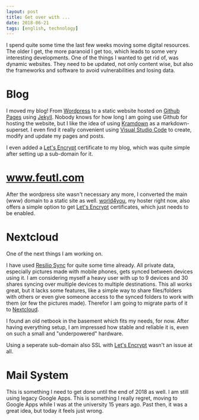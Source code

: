 ```yaml
---
layout: post
title: Get over with ...
date: 2018-06-21
tags: [english, technology]
---
```


I spend quite some time the last few weeks moving some digital resources. The older I get, the more paranoid I get too, which leads to some very interesting developments. One of the things I wanted to get rid of, was dynamic websites. They need to be updated, not only content wise, but also the frameworks and software to avoid vulnerabilities and losing data.

# Blog
I moved my blog! From [Wordpress](https://www.wordpress.org) to a static website hosted on [Github Pages](thhps://www.github.io) using [Jekyll](https://jekyllrb.com/).
Nobody knows for how long I am going use Github for hosting the website, but I like the idea of using [Kramdown](https://kramdown.gettalong.org/) as a markdown-superset. I even find it really convenient using [Visual Studio Code](https://code.visualstudio.com/) to create, modify and update my pages and posts.

I even added a [Let's Encrypt](https://letsencrypt.org/) certificate to my blog, which was quite simple after setting up a sub-domain for it.

# www.feutl.com
After the wordpress site wasn't necessary any more, I converted the main (www) domain to a static site as well. [world4you](https://www.world4you.com/en/index.html), my hoster right now, also offers a simple option to get [Let's Encrypt](https://letsencrypt.org/) certificates, which just needs to be enabled.

# Nextcloud
One of the next things I am working on.

I have used [Resilio Sync](https://www.resilio.com/individuals/) for quite some time already. All private data, especially pictures made with mobile phones, gets synced between devices using it. I am considering myself a heavy user with up to 9 devices and 30 shares syncing over multiple devices to multiple destinations. This all works great, but it lacks some features, like a simple way to share files/folders with others or even give someone access to the synced folders to work with them (or few the pictures made). Therefor I am going to migrate parts of it to [Nextcloud](https://www.nextcloud.com.).

I found an old netbook in the basement which fits my needs, for now. After having everything setup, I am impressed how stable and reliable it is, even on such a small and "underpowered" hardware.

Using a seperate sub-domain also SSL with [Let's Encrypt](https://letsencrypt.org/) wasn't an issue at all.

# Mail System
This is something I need to get done until the end of 2018 as well. I am still using legacy Google Apps. This is something I really regret, moving to Google Apps while I was at the university 15 years ago. Past then, it was a great idea, but today it feels just wrong.
